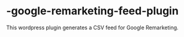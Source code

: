 # -google-remarketing-feed-plugin
This wordpress plugin generates a CSV feed for Google Remarketing.
